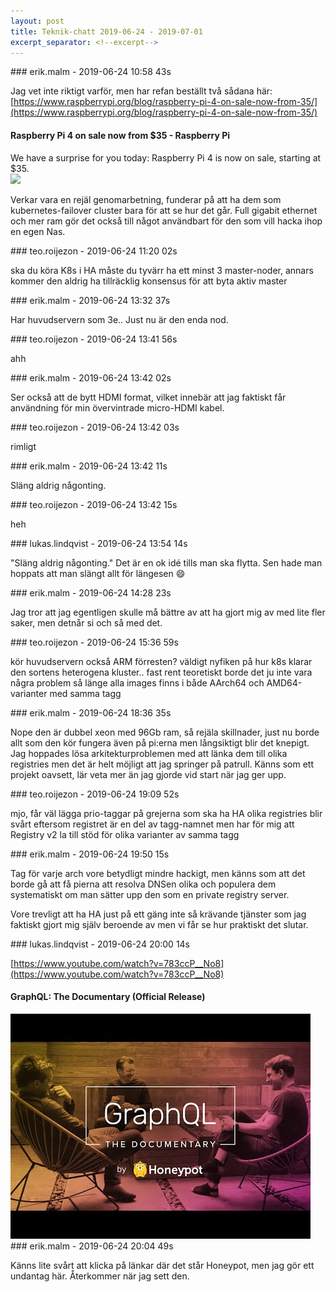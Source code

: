 ```yaml
---
layout: post
title: Teknik-chatt 2019-06-24 - 2019-07-01
excerpt_separator: <!--excerpt-->
---
```

<section class="message" markdown="1">
### erik.malm - 2019-06-24 10:58 43s

Jag vet inte riktigt varför, men har refan beställt två sådana här:
[https://www.raspberrypi.org/blog/raspberry-pi-4-on-sale-now-from-35/](https://www.raspberrypi.org/blog/raspberry-pi-4-on-sale-now-from-35/)

<div class="attachment"><h4>Raspberry Pi 4 on sale now from $35 - Raspberry Pi</h4><div class="text">We have a surprise for you today: Raspberry Pi 4 is now on sale, starting at $35.</div>
<a href="https://www.raspberrypi.org/blog/raspberry-pi-4-on-sale-now-from-35/"><img src="https://www.raspberrypi.org/app/uploads/2019/06/HERO-ALT-500x357.jpg" fallback="Raspberry Pi 4 on sale now from $35 - Raspberry Pi"/></a></div>
    
Verkar vara en rejäl genomarbetning, funderar på att ha dem som kubernetes-failover cluster bara för att se hur det går.  Full gigabit ethernet och mer ram gör det också till något användbart för den som vill hacka ihop en egen Nas.
</section>
<section class="message" markdown="1">
### teo.roijezon - 2019-06-24 11:20 02s

ska du köra K8s i HA måste du tyvärr ha ett minst 3 master-noder, annars kommer den aldrig ha tillräcklig konsensus för att byta aktiv master
</section>
<section class="message" markdown="1">
### erik.malm - 2019-06-24 13:32 37s

Har huvudservern som 3e..
Just nu är den enda nod.
</section>
<section class="message" markdown="1">
### teo.roijezon - 2019-06-24 13:41 56s

ahh
</section>
<section class="message" markdown="1">
### erik.malm - 2019-06-24 13:42 02s

Ser också att de bytt HDMI format, vilket innebär att jag faktiskt får användning för min övervintrade micro-HDMI kabel.
</section>
<section class="message" markdown="1">
### teo.roijezon - 2019-06-24 13:42 03s

rimligt
</section>
<section class="message" markdown="1">
### erik.malm - 2019-06-24 13:42 11s

Släng aldrig någonting.
</section>
<section class="message" markdown="1">
### teo.roijezon - 2019-06-24 13:42 15s

heh
</section>
<section class="message" markdown="1">
### lukas.lindqvist - 2019-06-24 13:54 14s

"Släng aldrig någonting." Det är en ok idé tills man ska flytta. Sen hade man hoppats att man slängt allt för längesen 😄
</section>
<section class="message" markdown="1">
### erik.malm - 2019-06-24 14:28 23s

Jag tror att jag egentligen skulle må bättre av att ha gjort mig av med lite fler saker, men detnår si och så med det.
</section>
<section class="message" markdown="1">
### teo.roijezon - 2019-06-24 15:36 59s

kör huvudservern också ARM förresten?
väldigt nyfiken på hur k8s klarar den sortens heterogena kluster..
fast rent teoretiskt borde det ju inte vara några problem så länge alla images finns i både AArch64 och AMD64-varianter med samma tagg
</section>
<section class="message" markdown="1">
### erik.malm - 2019-06-24 18:36 35s

Nope den är dubbel xeon med 96Gb ram, så rejäla skillnader, just nu borde allt som den kör fungera även på pi:erna men långsiktigt blir det knepigt. Jag hoppades lösa arkitekturproblemen med  att länka dem till olika registries men det är helt möjligt att jag springer på patrull.
Känns som ett projekt oavsett, lär veta mer än jag gjorde vid start när jag ger upp.
</section>
<section class="message" markdown="1">
### teo.roijezon - 2019-06-24 19:09 52s

mjo, får väl lägga prio-taggar på grejerna som ska ha HA
olika registries blir svårt eftersom registret är en del av tagg-namnet
men har för mig att Registry v2 la till stöd för olika varianter av samma tagg
</section>
<section class="message" markdown="1">
### erik.malm - 2019-06-24 19:50 15s

Tag för varje arch vore betydligt mindre hackigt, men känns som att det borde gå att få pierna att resolva DNSen olika och populera dem systematiskt om man sätter upp den som en private registry server. 

Vore trevligt att ha HA just på ett gäng inte så krävande tjänster som jag faktiskt gjort mig själv beroende av men vi får se hur praktiskt det slutar.
</section>
<section class="message" markdown="1">
### lukas.lindqvist - 2019-06-24 20:00 14s

[https://www.youtube.com/watch?v=783ccP__No8](https://www.youtube.com/watch?v=783ccP__No8)

<div class="attachment"><h4>GraphQL: The Documentary (Official Release)</h4><div class="text"></div>
<a href="https://www.youtube.com/watch?v=783ccP__No8"><div class="linkdiv"><img src="/assets/blogAssets/GraphQL: The Documentary (Official Release)" fallback="GraphQL: The Documentary (Official Release)"/></div></a></div>
    
</section>
<section class="message" markdown="1">
### erik.malm - 2019-06-24 20:04 49s

Känns lite svårt att klicka på länkar där det står Honeypot, men jag gör ett undantag här. Återkommer när jag sett den.

<!--excerpt-->
</section>